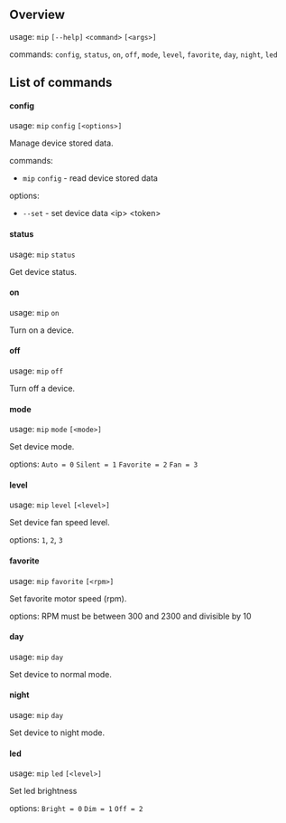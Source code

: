 ## Overview
usage: `mip` `[--help]` `<command>` `[<args>]`

commands: `config`, `status`, `on`, `off`, `mode`, `level`, `favorite`, `day`, `night`, `led`

## List of commands

#### config
usage: `mip` `config` `[<options>]`

Manage device stored data.

commands: 

* `mip` `config` - read device stored data

options:
* `--set` - set device data <ip\> <token\>


#### status
usage: `mip` `status`

Get device status.

#### on
usage: `mip` `on`

Turn on a device.

#### off
usage: `mip` `off`

Turn off a device.

#### mode
usage: `mip` `mode` `[<mode>]`

Set device mode.

options: `Auto = 0` `Silent = 1` `Favorite = 2` `Fan = 3`


#### level
usage: `mip` `level` `[<level>]`

Set device fan speed level.

options: `1`, `2`, `3`

#### favorite
usage: `mip` `favorite` `[<rpm>]`

Set favorite motor speed (rpm).

options: RPM must be between 300 and 2300 and divisible by 10

#### day
usage: `mip` `day`

Set device to normal mode.

#### night
usage: `mip` `day`

Set device to night mode.

#### led
usage: `mip` `led` `[<level>]`

Set led brightness

options: `Bright = 0` `Dim = 1` `Off = 2`

